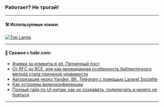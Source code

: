### Работает? Не трогай!

---
<!--
#### 🛠️ Technical stack:

![Java](https://img.shields.io/badge/Java-informational?logo=Oracle&style=flat&logoColor=white&color=FF4500)
![Kotlin](https://img.shields.io/badge/Kotlin-informational?logo=Kotlin&style=flat&logoColor=white&color=774D97)
![TS](https://img.shields.io/badge/TypeScript-informational?logo=typeScript&style=flat&logoColor=black&color=017acc)
![Python](https://img.shields.io/badge/Python-informational?logo=Python&style=flat&logoColor=black&color=ffdd54) <br>
![Spring](https://img.shields.io/badge/Spring-informational?logo=Spring&style=flat&logoColor=white&color=6DB33F) 
![SpringBoot](https://img.shields.io/badge/SpringBoot-informational?logo=SpringBoot&style=flat&logoColor=white&color=6DB33F)
![Nest](https://img.shields.io/badge/NestJS-informational?logo=NestJS&style=flat&logoColor=white&color=E0234E) 
![NodeJS](https://img.shields.io/badge/NodeJS-informational?logo=node.js&style=flat&logoColor=white&color=70A760)<br>
![PostgreSQL](https://img.shields.io/badge/PostgreSQL-informational?logo=PostgreSQL&style=flat&logoColor=white&color=DAA520)
![MongoDB](https://img.shields.io/badge/MongoDB-informational?logo=MongoDB&style=flat&logoColor=white&color=870000)
![Apache](https://img.shields.io/badge/Apache-informational?logo=apache&style=flat&logoColor=white&color=f74e28)

___ 
-->

#### 🛠️ Используемые языки:

[![Top Langs](https://github-readme-stats-u2qms2cxw-advtsettinggmailcoms-projects.vercel.app/api/top-langs/?username=zloylis&langs_count=10&hide_title=true&title_color=e6edf3&size_weight=0.5&count_weight=0.5&layout=compact&hide_progress=true&hide_border=true&theme=dracula)](https://github.com/zloylis)

<!---


####  :octocat:&nbsp;&nbsp; Статистика:

![GitHub stats](https://github-readme-stats-u2qms2cxw-advtsettinggmailcoms-projects.vercel.app/api?username=zloylis&show_icons=true&hide_border=true&theme=dracula&title_color=e6edf3&include_all_commits=true&count_private=true&hide_rank=false&hide_title=true&rank_icon=github)
-->
---

#### 💬 Свежее с habr.com:

<!-- BLOG-POST-LIST:START -->
- [Ачивки за коммиты в git. Пятничный пост](https://habr.com/ru/articles/814035/?utm_source=habrahabr&utm_medium=rss&utm_campaign=814035)
- [От RFC до RCE, или как неожиданная особенность библиотечного метода стала причиной уязвимости](https://habr.com/ru/articles/825210/?utm_source=habrahabr&utm_medium=rss&utm_campaign=825210)
- [Авторизация через Yandex, ВК, Telegram с помощью Laravel Socialite](https://habr.com/ru/articles/825134/?utm_source=habrahabr&utm_medium=rss&utm_campaign=825134)
- [Как устроены видеоконференции](https://habr.com/ru/companies/tbank/articles/825132/?utm_source=habrahabr&utm_medium=rss&utm_campaign=825132)
- [Полный гайд по UI-китам: как их создавать, подключать и ничего не бояться](https://habr.com/ru/companies/agima/articles/825080/?utm_source=habrahabr&utm_medium=rss&utm_campaign=825080)
<!-- BLOG-POST-LIST:END -->

---
